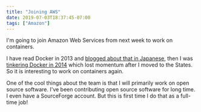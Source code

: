 ```yaml
---
title: "Joining AWS"
date: 2019-07-03T18:37:45-07:00
tags: ["Amazon"]
---
```

I'm going to join Amazon Web Services from next week to work on containers.

I have read Docker in 2013 and [blogged about that in Japanese](http://2013.8-p.info/japanese/06-22-docker.html), then I was [tinkering Docker in 2014](https://github.com/moby/moby/commits?author=kzys) which lost momentum after I moved to the States. So it is interesting to work on containers again.

One of the cool things about the team is that I will primarily work on open source software. I've been contributing open source software for long time. I even have a SourceForge account. But this is first time I do that as a full-time job!
